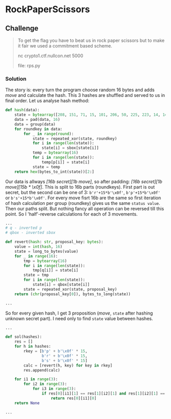 # RockPaperScissors 


## Challenge

> To get the flag you have to beat us in rock paper scissors but to make it fair we used a commitment based scheme.
> 
> nc crypto1.ctf.nullcon.net 5000
> 
> file: rps.py

### Solution

The story is: every turn the program choose random 16 bytes and adds *move* and calculate the hash. This 3 hashes are shuffled and served to us in final order. Let us analyse hash method: 

```python
def hash(data):
    state = bytearray([208, 151, 71, 15, 101, 206, 50, 225, 223, 14, 14, 106, 22, 40, 20, 2])
    data = pad(data, 16)
    data = group(data)
    for roundkey in data:
        for _ in range(round):
            state = repeated_xor(state, roundkey)
            for i in range(len(state)):
                state[i] = sbox[state[i]]
            temp = bytearray(16)
            for i in range(len(state)):
                temp[p[i]] = state[i]
            state = temp
    return hex(bytes_to_int(state))[2:]
```

Our data is allways *[16b secret][1b move]*, so after padding: *[16b secret][1b move][15b * \x0f]*. This is split to 16b parts (roundkeys). First part is out secret, but the second can be one of 3: 
```b'r'+15*b'\x0f'```, ```b'p'+15*b'\x0f'``` or ```b's'+15*b'\x0f'```.
For every move fisrt 16b are the same so first iteration of hash calculation per group (roundkey) gives us the same ```status value```. Then our paths split. But nothing fancy all operation can be reversed till this point. So I 'half'-reverse calculations for each of 3 movements. 

```python
...
# q - inverted p
# qbox - inverted sbox

def revert(hash: str, proposal_key: bytes):
    value = int(hash, 16)
    state = long_to_bytes(value)
    for _ in range(16):
        tmp = bytearray(16)
        for i in range(len(state)):
            tmp[q[i]] = state[i]
        state = tmp
        for i in range(len(state)):
            state[i] = qbox[state[i]]
        state = repeated_xor(state, proposal_key)
    return (chr(proposal_key[0]), bytes_to_long(state))

...
```

So for every given hash, I get 3 proposition (*move*, ```state``` after hashing unknown secret part). I need only to find ```state``` value between hashes.

```python
...

def sol(hashes):
    res = []
    for h in hashes:
        rkey = [b'p' + b'\x0f' * 15, 
                b'r' + b'\x0f' * 15, 
                b's' + b'\x0f' * 15]
        calc = [revert(h, key) for key in rkey]
        res.append(calc)

    for i1 in range(3):
        for i2 in range(3):
            for i3 in range(3):
                if res[0][i1][1] == res[1][i2][1] and res[1][i2][1] == res[2][i3][1]: 
                    return res[0][i1][0]
    return None

...

```

